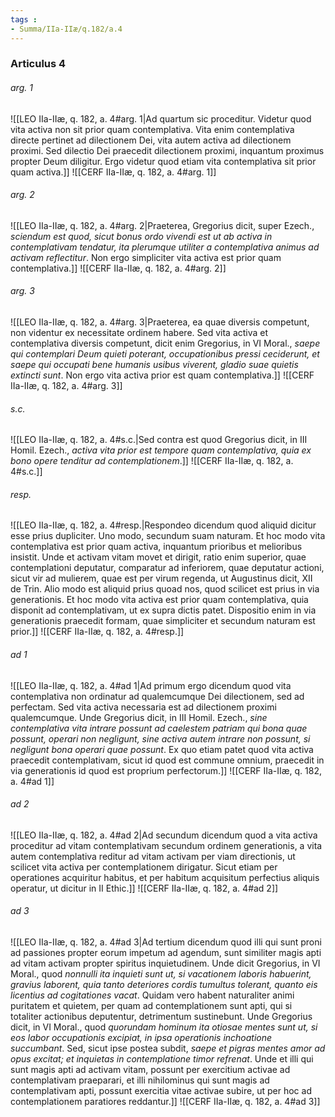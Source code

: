 ```yaml
---
tags : 
- Summa/IIa-IIæ/q.182/a.4
---
```


### Articulus 4

###### arg. 1
![[LEO IIa-IIæ, q. 182, a. 4#arg. 1|Ad quartum sic proceditur. Videtur quod vita activa non sit prior quam contemplativa. Vita enim contemplativa directe pertinet ad dilectionem Dei, vita autem activa ad dilectionem proximi. Sed dilectio Dei praecedit dilectionem proximi, inquantum proximus propter Deum diligitur. Ergo videtur quod etiam vita contemplativa sit prior quam activa.]]
![[CERF IIa-IIæ, q. 182, a. 4#arg. 1]]

###### arg. 2
![[LEO IIa-IIæ, q. 182, a. 4#arg. 2|Praeterea, Gregorius dicit, super Ezech., *sciendum est quod, sicut bonus ordo vivendi est ut ab activa in contemplativam tendatur, ita plerumque utiliter a contemplativa animus ad activam reflectitur*. Non ergo simpliciter vita activa est prior quam contemplativa.]]
![[CERF IIa-IIæ, q. 182, a. 4#arg. 2]]

###### arg. 3
![[LEO IIa-IIæ, q. 182, a. 4#arg. 3|Praeterea, ea quae diversis competunt, non videntur ex necessitate ordinem habere. Sed vita activa et contemplativa diversis competunt, dicit enim Gregorius, in VI Moral., *saepe qui contemplari Deum quieti poterant, occupationibus pressi ceciderunt, et saepe qui occupati bene humanis usibus viverent, gladio suae quietis extincti sunt*. Non ergo vita activa prior est quam contemplativa.]]
![[CERF IIa-IIæ, q. 182, a. 4#arg. 3]]

###### s.c.
![[LEO IIa-IIæ, q. 182, a. 4#s.c.|Sed contra est quod Gregorius dicit, in III Homil. Ezech., *activa vita prior est tempore quam contemplativa, quia ex bono opere tenditur ad contemplationem*.]]
![[CERF IIa-IIæ, q. 182, a. 4#s.c.]]

###### resp.
![[LEO IIa-IIæ, q. 182, a. 4#resp.|Respondeo dicendum quod aliquid dicitur esse prius dupliciter. Uno modo, secundum suam naturam. Et hoc modo vita contemplativa est prior quam activa, inquantum prioribus et melioribus insistit. Unde et activam vitam movet et dirigit, ratio enim superior, quae contemplationi deputatur, comparatur ad inferiorem, quae deputatur actioni, sicut vir ad mulierem, quae est per virum regenda, ut Augustinus dicit, XII de Trin. Alio modo est aliquid prius quoad nos, quod scilicet est prius in via generationis. Et hoc modo vita activa est prior quam contemplativa, quia disponit ad contemplativam, ut ex supra dictis patet. Dispositio enim in via generationis praecedit formam, quae simpliciter et secundum naturam est prior.]]
![[CERF IIa-IIæ, q. 182, a. 4#resp.]]

###### ad 1
![[LEO IIa-IIæ, q. 182, a. 4#ad 1|Ad primum ergo dicendum quod vita contemplativa non ordinatur ad qualemcumque Dei dilectionem, sed ad perfectam. Sed vita activa necessaria est ad dilectionem proximi qualemcumque. Unde Gregorius dicit, in III Homil. Ezech., *sine contemplativa vita intrare possunt ad caelestem patriam qui bona quae possunt, operari non negligunt, sine activa autem intrare non possunt, si negligunt bona operari quae possunt*. Ex quo etiam patet quod vita activa praecedit contemplativam, sicut id quod est commune omnium, praecedit in via generationis id quod est proprium perfectorum.]]
![[CERF IIa-IIæ, q. 182, a. 4#ad 1]]

###### ad 2
![[LEO IIa-IIæ, q. 182, a. 4#ad 2|Ad secundum dicendum quod a vita activa proceditur ad vitam contemplativam secundum ordinem generationis, a vita autem contemplativa reditur ad vitam activam per viam directionis, ut scilicet vita activa per contemplationem dirigatur. Sicut etiam per operationes acquiritur habitus, et per habitum acquisitum perfectius aliquis operatur, ut dicitur in II Ethic.]]
![[CERF IIa-IIæ, q. 182, a. 4#ad 2]]

###### ad 3
![[LEO IIa-IIæ, q. 182, a. 4#ad 3|Ad tertium dicendum quod illi qui sunt proni ad passiones propter eorum impetum ad agendum, sunt similiter magis apti ad vitam activam propter spiritus inquietudinem. Unde dicit Gregorius, in VI Moral., quod *nonnulli ita inquieti sunt ut, si vacationem laboris habuerint, gravius laborent, quia tanto deteriores cordis tumultus tolerant, quanto eis licentius ad cogitationes vacat*. Quidam vero habent naturaliter animi puritatem et quietem, per quam ad contemplationem sunt apti, qui si totaliter actionibus deputentur, detrimentum sustinebunt. Unde Gregorius dicit, in VI Moral., quod *quorundam hominum ita otiosae mentes sunt ut, si eos labor occupationis excipiat, in ipsa operationis inchoatione succumbant*. Sed, sicut ipse postea subdit, *saepe et pigras mentes amor ad opus excitat; et inquietas in contemplatione timor refrenat*. Unde et illi qui sunt magis apti ad activam vitam, possunt per exercitium activae ad contemplativam praeparari, et illi nihilominus qui sunt magis ad contemplativam apti, possunt exercitia vitae activae subire, ut per hoc ad contemplationem paratiores reddantur.]]
![[CERF IIa-IIæ, q. 182, a. 4#ad 3]]

